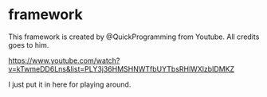 # framework

This framework is created by @QuickProgramming from Youtube. All credits goes to him.

https://www.youtube.com/watch?v=kTwmeDD6Lns&list=PLY3j36HMSHNWTfbUYTbsRHlWXlzbIDMKZ

I just put it in here for playing around.
